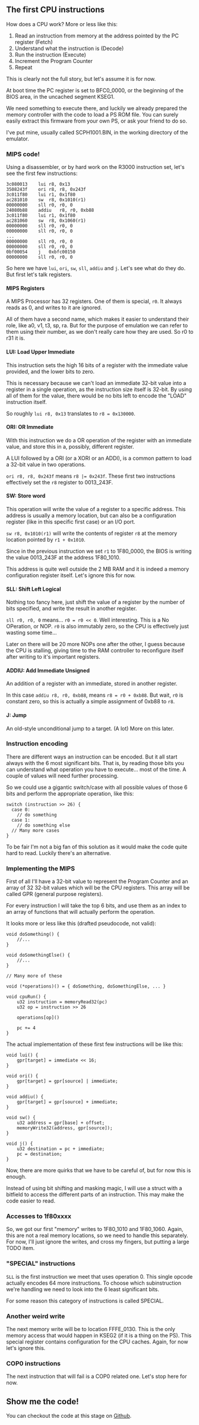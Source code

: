 ## The first CPU instructions

How does a CPU work? More or less like this:

1. Read an instruction from memory at the address pointed by the PC register (Fetch)
2. Understand what the instruction is (Decode)
3. Run the instruction (Execute)
4. Increment the Program Counter
4. Repeat

This is clearly not the full story, but let's assume it is for now.

At boot time the PC register is set to BFC0_0000, or the beginning of the BIOS
area, in the uncached segment KSEG1.

We need something to execute there, and luckily we already prepared the memory
controller with the code to load a PS ROM file. You can surely easily extract
this firmware from your own PS, or ask your friend to do so.

I've put mine, usually called SCPH1001.BIN, in the working directory of the
emulator.

### MIPS code!

Using a disassembler, or by hard work on the R3000 instruction set, let's see
the first few instructions:

~~~
3c080013	lui	r8, 0x13
3508243f	ori	r8, r8, 0x243f
3c011f80	lui	r1, 0x1f80
ac281010	sw	r8, 0x1010(r1)
00000000	sll	r0, r0, 0
24080b88	addiu	r8, r0, 0xb88
3c011f80	lui	r1, 0x1f80
ac281060	sw	r8, 0x1060(r1)
00000000	sll	r0, r0, 0
00000000	sll	r0, r0, 0
...
00000000	sll	r0, r0, 0
00000000	sll	r0, r0, 0
0bf00054	j	0xbfc00150
00000000	sll	r0, r0, 0
~~~

So here we have `lui`, `ori`, `sw`, `sll`, `addiu` and `j`. Let's see what do
they do. But first let's talk registers.

#### MIPS Registers

A MIPS Processor has 32 registers. One of them is special, `r0`. It always reads
as 0, and writes to it are ignored.

All of them have a second name, which makes it easier to understand their role,
like a0, v1, t3, sp, ra. But for the purpose of emulation we can refer to them
using their number, as we don't really care how they are used. So r0 to r31 it
is.

#### LUI: Load Upper Immediate

This instruction sets the high 16 bits of a register with the immediate value
provided, and the lower bits to zero.

This is necessary because we can't load an immediate 32-bit value into a
register in a single operation, as the instruction size itself is 32-bit. By
using all of them for the value, there would be no bits left to encode the
"LOAD" instruction itself.

So roughly `lui r8, 0x13` translates to `r8 = 0x130000`.

#### ORI: OR Immediate

With this instruction we do a OR operation of the register with an immediate
value, and store this in a, possibly, different register.

A LUI followed by a ORI (or a XORI or an ADDI), is a common pattern to load
a 32-bit value in two operations.

`ori r8, r8, 0x243f` means `r8 |= 0x243f`. These first two instructions
effectively set the `r8` register to 0013_243F.

#### SW: Store word

This operation will write the value of a register to a specific address. This
address is usually a memory location, but can also be a configuration register
(like in this specific first case) or an I/O port.

`sw r8, 0x1010(r1)` will write the contents of register `r8` at the memory
location pointed by `r1 + 0x1010`.

Since in the previous instruction we set `r1` to 1F80_0000, the BIOS is writing
the value 0013_243F at the address 1F80_1010.

This address is quite well outside the 2 MB RAM and it is indeed a memory
configuration register itself. Let's ignore this for now.

#### SLL: Shift Left Logical

Nothing too fancy here, just shift the value of a register by the number of
bits specified, and write the result in another register.

`sll r0, r0, 0` means... `r0 = r0 << 0`. Well interesting. This is a No
OPeration, or NOP. `r0` is also immutably zero, so the CPU is effectively just
wasting some time...

Later on there will be 20 more NOPs one after the other, I guess because the CPU
is stalling, giving time to the RAM controller to reconfigure itself after
writing to it's important registers.

#### ADDIU: Add Immediate Unsigned

An addition of a register with an immediate, stored in another register.

In this case `addiu r8, r0, 0xb88`, means `r8 = r0 + 0xb88`. But wait, `r0` is
constant zero, so this is actually a simple assignment of 0xb88 to `r8`.

#### J: Jump

An old-style unconditional jump to a target. (A lot) More on this later.

### Instruction encoding

There are different ways an instruction can be encoded. But it all start always
with the 6 most significant bits. That is, by reading those bits you can
understand what operation you have to execute... most of the time. A couple
of values will need further processing.

So we could use a gigantic switch/case with all possible values of those 6 bits
and perform the appropriate operation, like this:

~~~
switch (instruction >> 26) {
  case 0:
    // do something
  case 1:
    // do something else
  // Many more cases
}
~~~

To be fair I'm not a big fan of this solution as it would make the code quite
hard to read. Luckily there's an alternative.

### Implementing the MIPS

First of all I'll have a 32-bit value to represent the Program Counter and an
array of 32 32-bit values which will be the CPU registers. This array will be
called GPR (general purpose registers).

For every instruction I will take the top 6 bits, and use them as an index to
an array of functions that will actually perform the operation.

It looks more or less like this (drafted pseudocode, not valid):

~~~
void doSomething() {
    //...
}

void doSomethingElse() {
    //...
}

// Many more of these

void (*operations)() = { doSomething, doSomethingElse, ... }

void cpuRun() {
    u32 instruction = memoryRead32(pc)
    u32 op = instruction >> 26

    operations[op]()

    pc += 4
}
~~~

The actual implementation of these first few instructions will be like this:

~~~
void lui() {
    gpr[target] = immediate << 16;
}

void ori() {
    gpr[target] = gpr[source] | immediate;
}

void addiu() {
    gpr[target] = gpr[source] + immediate;
}

void sw() {
    u32 address = gpr[base] + offset;
    memoryWrite32(address, gpr[source]);
}

void j() {
    u32 destination = pc + immediate;
    pc = destination;
}
~~~

Now, there are more quirks that we have to be careful of, but for now this is
enough.

Instead of using bit shifting and masking magic, I will use a struct with a
bitfield to access the different parts of an instruction. This may make the
code easier to read.

### Accesses to 1f80xxxx

So, we got our first "memory" writes to 1F80_1010 and 1F80_1060. Again, this are
not a real memory locations, so we need to handle this separately. For now, I'll
just ignore the writes, and cross my fingers, but putting a large TODO item.

### "SPECIAL" instructions

`SLL` is the first instruction we meet that uses operation 0. This single opcode
actually encodes 64 more instructions. To choose which subinstruction we're
handling we need to look into the 6 least significant bits.

For some reason this category of instructions is called SPECIAL.

### Another weird write

The next memory write will be to location FFFE_0130. This is the only memory
access that would happen in KSEG2 (if it is a thing on the PS). This special
register contains configuration for the CPU caches. Again, for now let's ignore
this.

### COP0 instructions

The next instruction that will fail is a COP0 related one. Let's stop here for
now.

## Show me the code!

You can checkout the code at this stage on [Github](https://github.com/aomega08/psemu/tree/73d515a73a0fb22c52d902e47c757e17cdb17a89).

